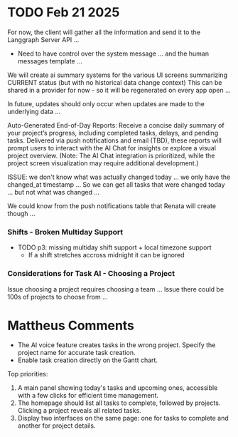 
# TODO Feb 21 2025 

For now, the client will gather all the information and send it to the Langgraph Server API ... 
- Need to have control over the system message ... and the human messages template ...

We will create ai summary systems for the various UI screens summarizing CURRENT status (but with no historical data change context) 
This can be shared in a provider for now - so it will be regenerated on every app open ... 

In future, updates should only occur when updates are made to the underlying data ... 









Auto-Generated End-of-Day Reports:
Receive a concise daily summary of your project’s progress, including completed tasks, delays, and pending tasks. Delivered via push notifications and email (TBD), these reports will prompt users to interact with the AI Chat for insights or explore a visual project overview. (Note: The AI Chat integration is prioritized, while the project screen visualization may require additional development.)

ISSUE: we don't know what was actually changed today ... we only have the changed_at timestamp ... 
So we can get all tasks that were changed today ... but not what was changed ... 

We could know from the push notifications table that Renata will create though ... 










### Shifts - Broken Multiday Support 
- TODO p3: missing multiday shift support + local timezone support
    - If a shift stretches accross midnight it can be ignored 


### Considerations for Task AI - Choosing a Project 
Issue choosing a project requires choosing a team ...
Issue there could be 100s of projects to choose from ... 


# Mattheus Comments
- The AI voice feature creates tasks in the wrong project. Specify the project name for accurate task creation.
- Enable task creation directly on the Gantt chart.

Top priorities:
1. A main panel showing today's tasks and upcoming ones, accessible with a few clicks for efficient time management.
2. The homepage should list all tasks to complete, followed by projects. Clicking a project reveals all related tasks.
3. Display two interfaces on the same page: one for tasks to complete and another for project details.